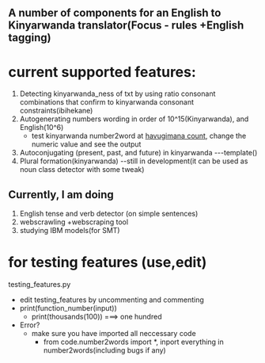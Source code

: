 ## A number of components for an English to Kinyarwanda translator(Focus - rules +English tagging)

# current supported features:

1. Detecting kinyarwanda_ness of txt by using ratio consonant combinations that confirm to kinyarwanda consonant constraints(ibihekane)
2. Autogenerating numbers wording in order of 10^15(Kinyarwanda), and English(10^6)
	+ test kinyarwanda number2word at [havugimana count](https:g.havugimana.com//count/100), change the numeric value and see the output
3. Autoconjugating (present, past, and future) in kinyarwanda ---template()
4. Plural formation(kinyarwanda) --still in development(it can be used as noun class detector with some tweak)

## Currently, I am doing 

1. English tense and verb detector (on simple sentences)
2. webscrawling +webscraping tool
3. studying IBM models(for SMT)

# for testing features (use,edit)

testing_features.py
+ edit testing_features by uncommenting and commenting
+ print(function_number(input))
	+ print(thousands(100)) ===> one hundred 
+ Error?
	+ make sure you have imported all neccessary code
		+ from code.number2words import *, inport everything in number2words(including bugs if any)



